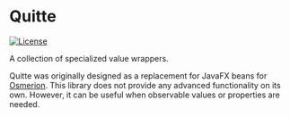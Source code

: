 # Quitte
[![License](https://img.shields.io/badge/license-BSD-blue.svg?style=flat-square)](https://github.com/Osmerion/Quitte/blob/master/LICENSE)

A collection of specialized value wrappers.

Quitte was originally designed as a replacement for JavaFX beans for [Osmerion](https://github.com/Osmerion/Osmerion).
This library does not provide any advanced functionality on its own. However, it can be useful when observable values or
properties are needed.